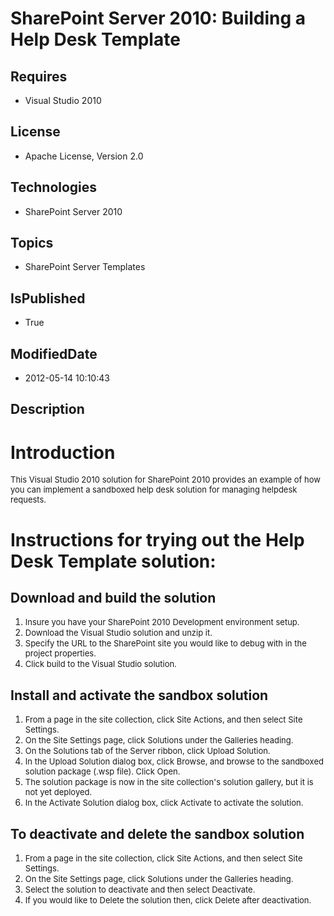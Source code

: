# SharePoint Server 2010: Building a Help Desk Template
## Requires
* Visual Studio 2010
## License
* Apache License, Version 2.0
## Technologies
* SharePoint Server 2010
## Topics
* SharePoint Server Templates
## IsPublished
* True
## ModifiedDate
* 2012-05-14 10:10:43
## Description

<h1>Introduction</h1>
<p><span style="font-size:small">This Visual Studio 2010 solution for SharePoint 2010 provides an example of how you can implement a sandboxed help desk solution for managing helpdesk requests.</span></p>
<h1><span>Instructions for trying out the Help Desk Template solution:</span></h1>
<h2>Download and build the solution</h2>
<ol>
<li><span style="font-size:small">Insure you have your SharePoint 2010 Development environment setup.</span>
</li><li><span style="font-size:small">Download the Visual Studio solution and unzip it.</span>
</li><li><span style="font-size:small">Specify the URL to the SharePoint site you would like to debug with in the project properties.</span>
</li><li><span style="font-size:small">Click build to the Visual Studio solution.</span>
</li></ol>
<h2>Install and activate the sandbox solution</h2>
<ol>
<li><span style="font-size:small">From a page in the site collection, click Site Actions, and then select Site Settings.</span>
</li><li><span style="font-size:small">On the Site Settings page, click Solutions under the Galleries heading.</span>
</li><li><span style="font-size:small">On the Solutions tab of the Server ribbon, click Upload Solution.</span>
</li><li><span style="font-size:small">In the Upload Solution dialog box, click Browse, and browse to the sandboxed solution package (.wsp file). Click Open.</span>
</li><li><span style="font-size:small">The solution package is now in the site collection's solution gallery, but it is not yet deployed.</span>
</li><li><span style="font-size:small">In the Activate Solution dialog box, click Activate to activate the solution.</span>
</li></ol>
<h2>To deactivate and delete the sandbox solution</h2>
<ol>
<li><span style="font-size:small">From a page in the site collection, click Site Actions, and then select Site Settings.</span>
</li><li><span style="font-size:small">On the Site Settings page, click Solutions under the Galleries heading.</span>
</li><li><span style="font-size:small">Select the solution to deactivate and then select Deactivate.</span>
</li><li><span style="font-size:small">If you would like to Delete the solution then, click Delete after deactivation.</span>
</li></ol>
<p><em>&nbsp;</em></p>
